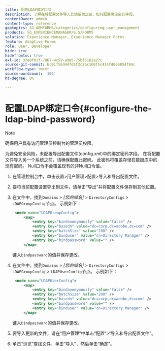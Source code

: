 ```yaml
---
title: 配置LDAP绑定口令
description: 了解在将配置文件导入其他系统之前，如何配置绑定密码字段。
contentOwner: admin
content-type: reference
geptopics: SG_AEMFORMS/categories/configuring_user_management
products: SG_EXPERIENCEMANAGER/6.5/FORMS
solution: Experience Manager, Experience Manager Forms
feature: Adaptive Forms
role: User, Developer
hide: true
hidefromtoc: true
exl-id: 33e0f81f-7867-4c59-a9e5-75bf5182a27c
source-git-commit: bc91f56d447d1f2c26c160f5c414fd0e6054f84c
workflow-type: tm+mt
source-wordcount: '195'
ht-degree: 0%

---
```


# 配置LDAP绑定口令{#configure-the-ldap-bind-password}

>[!NOTE]
> 
> 确保用户具有访问管理员控制台的管理员权限。

为避免安全风险，未配置导出配置文件(config.xml)中的绑定密码字段。 在将配置文件导入另一个系统之前，请确保配置此密码。 此密码将覆盖存储在数据库中的现有密码。 Null口令不会覆盖现有的非Null口令值。

1. 在管理控制台中，单击设置>用户管理>配置>导入和导出配置文件。
1. 要将当前配置设置导出到文件，请单击“导出”并将配置文件保存到其他位置。
1. 在文件中，找到`Domains` > *[您的域名]* > `DirectoryConfigs` > `LDAPGroupConfig`节点。 示例如下：

   ```xml
    <node name="LDAPGroupConfig">
        <map>
            <entry key="bindanonymously" value="false" />
            <entry key="basedn" value="dc=corp,dc=adobe,dc=com" />
            <entry key="batchSize" value="200" />
            <entry key="binduser" value="cn=Directory Manager" />
            <entry key="bindpassword" value="" />
        </map>
   ```

   键入`bindpassword`的值并保存更改。

1. 在文件中，找到`Domains` > *[您的域名]* > `DirectoryConfigs` > `LDAPGroupConfig` > `LDAPUserConfig`节点。 示例如下：

   ```xml
    <node name="LDAPUserConfig">
        <map>
            <entry key="bindanonymously" value="false" />
            <entry key="batchSize" value="200" />
            <entry key="basedn" value="dc=corp,dc=adobe,dc=com" />
            <entry key="bindpassword" value="" />
            <entry key="binduser" value="cn=Directory Manager" />
        </map>
   ```

   键入`bindpassword`的值并保存更改。

1. 要导入更新的文件，请在“用户管理”中单击“配置”>“导入和导出配置文件”。
1. 单击“浏览”查找文件，单击“导入”，然后单击“确定”。
